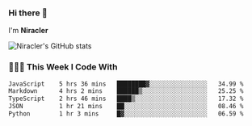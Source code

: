 ### Hi there 👋

I'm **Niracler**

![Niracler's GitHub stats](https://github-readme-stats.vercel.app/api?username=Niracler&show_icons=true)


### 👨🏻‍💻 This Week I Code With

<!--START_SECTION:waka-->

```txt
JavaScript    5 hrs 36 mins   ████████▓░░░░░░░░░░░░░░░░   34.99 %
Markdown      4 hrs 2 mins    ██████▒░░░░░░░░░░░░░░░░░░   25.25 %
TypeScript    2 hrs 46 mins   ████▒░░░░░░░░░░░░░░░░░░░░   17.32 %
JSON          1 hr 21 mins    ██░░░░░░░░░░░░░░░░░░░░░░░   08.46 %
Python        1 hr 3 mins     █▓░░░░░░░░░░░░░░░░░░░░░░░   06.59 %
```

<!--END_SECTION:waka-->
